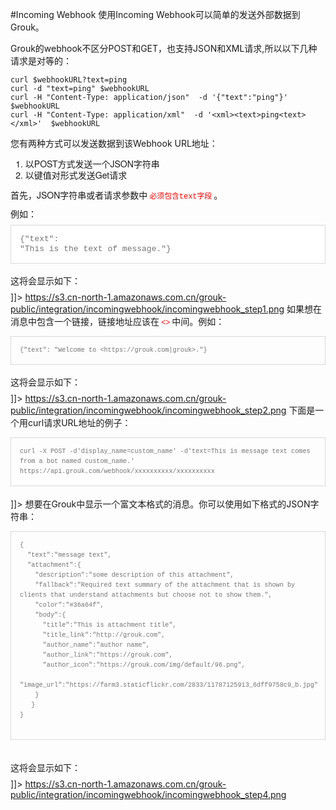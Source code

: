 #Incoming Webhook
使用Incoming Webhook可以简单的发送外部数据到Grouk。

Grouk的webhook不区分POST和GET，也支持JSON和XML请求,所以以下几种请求是对等的：
    
    curl $webhookURL?text=ping
    curl -d "text=ping" $webhookURL
    curl -H "Content-Type: application/json"  -d '{"text":"ping"}'  $webhookURL
    curl -H "Content-Type: application/xml"  -d '<xml><text>ping<text></xml>'  $webhookURL
    
您有两种方式可以发送数据到该Webhook URL地址：</p><ol style="font-family: 'Helvetica Neue', Helvetica, 'Hiragino Sans GB', Arial, sans-serif; line-height: 18px;"><li>以POST方式发送一个JSON字符串</li><li>以键值对形式发送Get请求</li></ol><p style="margin: 0px 0px 9px; padding: 0px; font-family: 'Helvetica Neue', Helvetica, 'Hiragino Sans GB', Arial, sans-serif; line-height: 18px;">首先，JSON字符串或者请求参数中<code style="font-family: Monaco, 'Andale Mono', 'Courier New', monospace; color: red; padding: 1px 3px; border-top-left-radius: 3px; border-top-right-radius: 3px; border-bottom-right-radius: 3px; border-bottom-left-radius: 3px;">必须包含text字段</code>。</p><p style="margin: 0px 0px 9px; padding: 0px; font-family: 'Helvetica Neue', Helvetica, 'Hiragino Sans GB', Arial, sans-serif; line-height: 18px;">例如：</p><pre style="font-family: Monaco, 'Andale Mono', 'Courier New', monospace; padding: 14px; margin-top: 0px; margin-bottom: 18px; line-height: 16px; border: 1px solid rgb(217, 217, 217); white-space: pre-wrap; word-wrap: break-word; color: rgb(115, 115, 115); background-color: rgb(255, 255, 255);"><code style="font-family: Monaco, 'Andale Mono', 'Courier New', monospace; padding: 0px; border-top-left-radius: 3px; border-top-right-radius: 3px; border-bottom-right-radius: 3px; border-bottom-left-radius: 3px; font-size: 13px;">{"text": "This is the text of message."} </code></pre><p style="margin: 0px 0px 9px; padding: 0px; font-family: 'Helvetica Neue', Helvetica, 'Hiragino Sans GB', Arial, sans-serif; line-height: 18px;">这将会显示如下：</p>]]></description>
            <imgURL>https://s3.cn-north-1.amazonaws.com.cn/grouk-public/integration/incomingwebhook/incomingwebhook_step1.png</imgURL>
        </step>
        <step>
            <!--<description><![CDATA[<p style="-webkit-print-color-adjust: exact; margin: 0px 0px 9px; padding: 0px; font-family: 'Helvetica Neue', Helvetica, 'Hiragino Sans GB', Arial, sans-serif; line-height: 18px;">To create a link in your text, enclose the URL in <code style="-webkit-print-color-adjust: exact; font-family: Monaco, 'Andale Mono', 'Courier New', monospace; color: red; padding: 1px 3px; border-top-left-radius: 3px; border-top-right-radius: 3px; border-bottom-right-radius: 3px; border-bottom-left-radius: 3px;"><></code> angle brackets. For example:</p><pre style="-webkit-print-color-adjust: exact; font-family: Monaco, 'Andale Mono', 'Courier New', monospace; padding: 14px; margin-top: 0px; margin-bottom: 18px; line-height: 16px; font-size: 12px; border: 1px solid rgb(217, 217, 217); white-space: pre-wrap; word-wrap: break-word; color: rgb(115, 115, 115);"><code style="-webkit-print-color-adjust: exact; font-family: Monaco, 'Andale Mono', 'Courier New', monospace; padding: 0px; border-top-left-radius: 3px; border-top-right-radius: 3px; border-bottom-right-radius: 3px; border-bottom-left-radius: 3px;">{"text": "Welcome to &lt;https://grouk.com|grouk&gt;."} </code></pre><p style="-webkit-print-color-adjust: exact; margin: 0px 0px 9px; padding: 0px; font-family: 'Helvetica Neue', Helvetica, 'Hiragino Sans GB', Arial, sans-serif; line-height: 18px;">This will be displayed as:</p>]]></description>-->
            <description><![CDATA[<p style="-webkit-print-color-adjust: exact; margin: 0px 0px 9px; padding: 0px; font-family: 'Helvetica Neue', Helvetica, 'Hiragino Sans GB', Arial, sans-serif; line-height: 18px;">如果想在消息中包含一个链接，链接地址应该在<code style="-webkit-print-color-adjust: exact; font-family: Monaco, 'Andale Mono', 'Courier New', monospace; color: red; padding: 1px 3px; border-top-left-radius: 3px; border-top-right-radius: 3px; border-bottom-right-radius: 3px; border-bottom-left-radius: 3px;"><></code>中间。例如：</p><pre style="-webkit-print-color-adjust: exact; font-family: Monaco, 'Andale Mono', 'Courier New', monospace; padding: 14px; margin-top: 0px; margin-bottom: 18px; line-height: 16px; font-size: 12px; border: 1px solid rgb(217, 217, 217); white-space: pre-wrap; word-wrap: break-word; color: rgb(115, 115, 115);"><code style="-webkit-print-color-adjust: exact; font-family: Monaco, 'Andale Mono', 'Courier New', monospace; padding: 0px; border-top-left-radius: 3px; border-top-right-radius: 3px; border-bottom-right-radius: 3px; border-bottom-left-radius: 3px;">{"text": "Welcome to &lt;https://grouk.com|grouk&gt;."} </code></pre><p style="-webkit-print-color-adjust: exact; margin: 0px 0px 9px; padding: 0px; font-family: 'Helvetica Neue', Helvetica, 'Hiragino Sans GB', Arial, sans-serif; line-height: 18px;">这将会显示如下：</p>]]></description>
            <imgURL>https://s3.cn-north-1.amazonaws.com.cn/grouk-public/integration/incomingwebhook/incomingwebhook_step2.png</imgURL>
        </step>
        <step>
            <description><![CDATA[<p style="-webkit-print-color-adjust: exact; margin: 0px 0px 9px; padding: 0px; font-family: 'Helvetica Neue', Helvetica, 'Hiragino Sans GB', Arial, sans-serif; line-height: 18px;">下面是一个用curl请求URL地址的例子：</p><pre style="-webkit-print-color-adjust: exact; font-family: Monaco, 'Andale Mono', 'Courier New', monospace; padding: 14px; margin-top: 0px; margin-bottom: 18px; line-height: 16px; font-size: 12px; border: 1px solid rgb(217, 217, 217); white-space: pre-wrap; word-wrap: break-word; color: rgb(115, 115, 115);"><code style="-webkit-print-color-adjust: exact; font-family: Monaco, 'Andale Mono', 'Courier New', monospace; padding: 0px; border-top-left-radius: 3px; border-top-right-radius: 3px; border-bottom-right-radius: 3px; border-bottom-left-radius: 3px;">curl -X POST -d'display_name=custom_name' -d'text=This is message text comes from a bot named custom_name.' https://api.grouk.com/webhook/xxxxxxxxxx/xxxxxxxxxx</code></pre>]]></description>
            <!--<description><![CDATA[<p style="-webkit-print-color-adjust: exact; margin: 0px 0px 9px; padding: 0px; font-family: 'Helvetica Neue', Helvetica, 'Hiragino Sans GB', Arial, sans-serif; line-height: 18px;">Here is a sample curl request for posting data:</p><pre style="-webkit-print-color-adjust: exact; font-family: Monaco, 'Andale Mono', 'Courier New', monospace; padding: 14px; margin-top: 0px; margin-bottom: 18px; line-height: 16px; font-size: 12px; border: 1px solid rgb(217, 217, 217); white-space: pre-wrap; word-wrap: break-word; color: rgb(115, 115, 115);"><code style="-webkit-print-color-adjust: exact; font-family: Monaco, 'Andale Mono', 'Courier New', monospace; padding: 0px; border-top-left-radius: 3px; border-top-right-radius: 3px; border-bottom-right-radius: 3px; border-bottom-left-radius: 3px;">curl -X POST -d'display_name=custom_name' -d'text=This is message text comes from a bot named custom_name.' https://api.grouk.com/webhook/xxxxxxxxxx/xxxxxxxxxx</code></pre>]]></description>-->
        </step>
        <step>
            <!--<description><![CDATA[<p style="-webkit-print-color-adjust: exact; margin: 0px 0px 9px; padding: 0px; font-family: 'Helvetica Neue', Helvetica, 'Hiragino Sans GB', Arial, sans-serif; line-height: 18px;" >To display a richly-formatted message attachment in Grouk. You can use the JSON string contains below property:</p><pre style="-webkit-print-color-adjust: exact; font-family: Monaco, 'Andale Mono', 'Courier New', monospace; padding: 14px; margin-top: 0px; margin-bottom: 18px; line-height: 16px; font-size: 12px; border: 1px solid rgb(217, 217, 217); white-space: pre-wrap; word-wrap: break-word; color: rgb(115, 115, 115);" ><code style="-webkit-print-color-adjust: exact; font-family: Monaco, 'Andale Mono', 'Courier New', monospace; padding: 0px; border-top-left-radius: 3px; border-top-right-radius: 3px; border-bottom-right-radius: 3px; border-bottom-left-radius: 3px;" >{<br/>  "text":"message text",<br/>  "attachment":{<br/>    "description":"some description of this attachment",<br/>    "fallback":"Required text summary of the attachment that is shown by clients that understand attachments but choose not to show them.",<br/>    "color":"#36a64f",<br/>    "body":{<br/>      "title":"This is attachment title",<br/>      "title_link":"http://grouk.com",<br/>      "author_name":"author name",<br/>      "author_link":"https://grouk.com",<br/>      "author_icon":"https://grouk.com/img/default/96.png",<br/>      "image_url":"https://farm3.staticflickr.com/2833/11787125913_6dff9758c9_b.jpg"<br/>    }<br/>   }<br/>}<br/> </code></pre><br/> <p style="-webkit-print-color-adjust: exact; margin: 0px 0px 9px; padding: 0px; font-family: 'Helvetica Neue', Helvetica, 'Hiragino Sans GB', Arial, sans-serif; line-height: 18px;" >This will be displayed as:</p>]]></description>-->
            <description><![CDATA[<p style="-webkit-print-color-adjust: exact; margin: 0px 0px 9px; padding: 0px; font-family: 'Helvetica Neue', Helvetica, 'Hiragino Sans GB', Arial, sans-serif; line-height: 18px;" >想要在Grouk中显示一个富文本格式的消息。你可以使用如下格式的JSON字符串：</p><pre style="-webkit-print-color-adjust: exact; font-family: Monaco, 'Andale Mono', 'Courier New', monospace; padding: 14px; margin-top: 0px; margin-bottom: 18px; line-height: 16px; font-size: 12px; border: 1px solid rgb(217, 217, 217); white-space: pre-wrap; word-wrap: break-word; color: rgb(115, 115, 115);" ><code style="-webkit-print-color-adjust: exact; font-family: Monaco, 'Andale Mono', 'Courier New', monospace; padding: 0px; border-top-left-radius: 3px; border-top-right-radius: 3px; border-bottom-right-radius: 3px; border-bottom-left-radius: 3px;" >{<br/>  "text":"message text",<br/>  "attachment":{<br/>    "description":"some description of this attachment",<br/>    "fallback":"Required text summary of the attachment that is shown by clients that understand attachments but choose not to show them.",<br/>    "color":"#36a64f",<br/>    "body":{<br/>      "title":"This is attachment title",<br/>      "title_link":"http://grouk.com",<br/>      "author_name":"author name",<br/>      "author_link":"https://grouk.com",<br/>      "author_icon":"https://grouk.com/img/default/96.png",<br/>      "image_url":"https://farm3.staticflickr.com/2833/11787125913_6dff9758c9_b.jpg"<br/>    }<br/>   }<br/>}<br/> </code></pre><br/> <p style="-webkit-print-color-adjust: exact; margin: 0px 0px 9px; padding: 0px; font-family: 'Helvetica Neue', Helvetica, 'Hiragino Sans GB', Arial, sans-serif; line-height: 18px;" >这将会显示如下：</p>]]></description>
            <imgURL>https://s3.cn-north-1.amazonaws.com.cn/grouk-public/integration/incomingwebhook/incomingwebhook_step4.png</imgURL>
        </step>